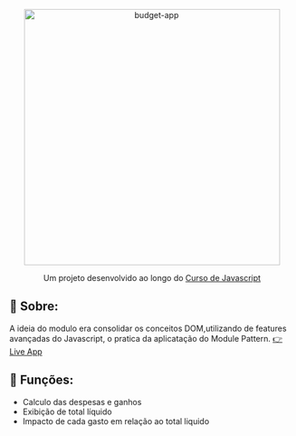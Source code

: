 <p align="center">
  <img alt="budget-app" src="https://i.imgur.com/yLOprtY.png" width="452">
</p>

<p align="center">
  Um projeto desenvolvido ao longo do <a href="https://www.udemy.com/course/the-complete-javascript-course/">Curso de Javascript</a>
</p>

## :book: Sobre:
A ideia do modulo era consolidar os conceitos DOM,utilizando de features avançadas do Javascript, o pratica da aplicatação do Module Pattern.
<a href="https://budget-app-course.netlify.app/">:point_right: Live App</a>

## :rocket: Funções:
- Calculo das despesas e ganhos
- Exibição de total líquido
- Impacto de cada gasto em relação ao total liquido
